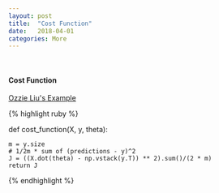 ```yaml
---
layout: post
title:  "Cost Function"
date:   2018-04-01
categories: More
---
```

<br />
<h4>Cost Function</h4>

<a href="http://ozzieliu.com/2016/02/09/gradient-descent-tutorial/">
Ozzie Liu's Example
</a>

{% highlight ruby %}

def cost_function(X, y, theta):

    m = y.size
    # 1/2m * sum of (predictions - y)^2
    J = ((X.dot(theta) - np.vstack(y.T)) ** 2).sum()/(2 * m)
    return J

{% endhighlight %}
